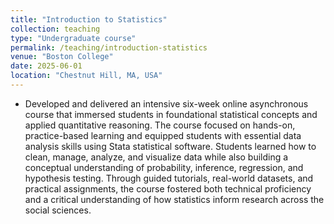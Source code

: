 ```yaml
---
title: "Introduction to Statistics"
collection: teaching
type: "Undergraduate course"
permalink: /teaching/introduction-statistics
venue: "Boston College"
date: 2025-06-01
location: "Chestnut Hill, MA, USA"
---
```


- Developed and delivered an intensive six-week online asynchronous course that immersed students in foundational statistical concepts and applied quantitative reasoning. The course focused on hands-on, practice-based learning and equipped students with essential data analysis skills using Stata statistical software. Students learned how to clean, manage, analyze, and visualize data while also building a conceptual understanding of probability, inference, regression, and hypothesis testing. Through guided tutorials, real-world datasets, and practical assignments, the course fostered both technical proficiency and a critical understanding of how statistics inform research across the social sciences.

